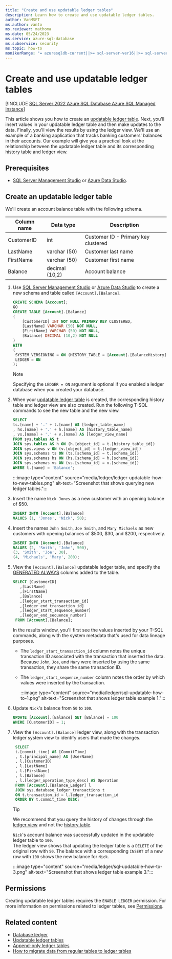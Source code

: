 ```yaml
---
title: "Create and use updatable ledger tables"
description: Learn how to create and use updatable ledger tables.
author: VanMSFT
ms.author: vanto
ms.reviewer: mathoma
ms.date: 05/24/2023
ms.service: azure-sql-database
ms.subservice: security
ms.topic: how-to
monikerRange: "= azuresqldb-current||>= sql-server-ver16||>= sql-server-linux-ver16||=azuresqldb-mi-current"
---
```


# Create and use updatable ledger tables

[!INCLUDE [SQL Server 2022 Azure SQL Database Azure SQL Managed Instance](../../../includes/applies-to-version/sqlserver2022-asdb-asmi.md)]

This article shows you how to create an [updatable ledger table](ledger-updatable-ledger-tables.md). Next, you'll insert values in your updatable ledger table and then make updates to the data. Finally, you'll view the results by using the ledger view. We'll use an example of a banking application that tracks banking customers' balances in their accounts. Our example will give you a practical look at the relationship between the updatable ledger table and its corresponding history table and ledger view.

## Prerequisites

- [SQL Server Management Studio](../../../ssms/download-sql-server-management-studio-ssms.md) or [Azure Data Studio](../../../azure-data-studio/download-azure-data-studio.md).

## Create an updatable ledger table

We'll create an account balance table with the following schema.

| Column name | Data type      | Description                         |
| ----------- | -------------- | ----------------------------------- |
| CustomerID  | int            | Customer ID - Primary key clustered |
| LastName    | varchar (50)   | Customer last name                  |
| FirstName   | varchar (50)   | Customer first name                 |
| Balance     | decimal (10,2) | Account balance                     |

1. Use [SQL Server Management Studio](../../../ssms/download-sql-server-management-studio-ssms.md) or [Azure Data Studio](../../../azure-data-studio/download-azure-data-studio.md) to create a new schema and table called `[Account].[Balance]`.

   ```sql
   CREATE SCHEMA [Account];
   GO  
   CREATE TABLE [Account].[Balance]
   (
       [CustomerID] INT NOT NULL PRIMARY KEY CLUSTERED,
       [LastName] VARCHAR (50) NOT NULL,
       [FirstName] VARCHAR (50) NOT NULL,
       [Balance] DECIMAL (10,2) NOT NULL
   )
   WITH 
   (
   	SYSTEM_VERSIONING = ON (HISTORY_TABLE = [Account].[BalanceHistory]),
   	LEDGER = ON
   );
   ```

    > [!NOTE]
    > Specifying the `LEDGER = ON` argument is optional if you enabled a ledger database when you created your database.

1. When your [updatable ledger table](ledger-updatable-ledger-tables.md) is created, the corresponding history table and ledger view are also created. Run the following T-SQL commands to see the new table and the new view.

   ```sql
   SELECT 
   ts.[name] + '.' + t.[name] AS [ledger_table_name]
   , hs.[name] + '.' + h.[name] AS [history_table_name]
   , vs.[name] + '.' + v.[name] AS [ledger_view_name]
   FROM sys.tables AS t
   JOIN sys.tables AS h ON (h.[object_id] = t.[history_table_id])
   JOIN sys.views v ON (v.[object_id] = t.[ledger_view_id])
   JOIN sys.schemas ts ON (ts.[schema_id] = t.[schema_id])
   JOIN sys.schemas hs ON (hs.[schema_id] = h.[schema_id])
   JOIN sys.schemas vs ON (vs.[schema_id] = v.[schema_id])
   WHERE t.[name] = 'Balance';
   ```

   :::image type="content" source="media/ledger/ledger-updatable-how-to-new-tables.png" alt-text="Screenshot that shows querying new ledger tables.":::

1. Insert the name `Nick Jones` as a new customer with an opening balance of $50.

   ```sql
   INSERT INTO [Account].[Balance]
   VALUES (1, 'Jones', 'Nick', 50);
   ```

1. Insert the names `John Smith`, `Joe Smith`, and `Mary Michaels` as new customers with opening balances of $500, $30, and $200, respectively.

   ```sql
   INSERT INTO [Account].[Balance]
   VALUES (2, 'Smith', 'John', 500),
   (3, 'Smith', 'Joe', 30),
   (4, 'Michaels', 'Mary', 200);
   ```

1. View the `[Account].[Balance]` updatable ledger table, and specify the [GENERATED ALWAYS](../../../t-sql/statements/create-table-transact-sql.md#generate-always-columns) columns added to the table.

   ```sql
   SELECT [CustomerID]
	  ,[LastName]
	  ,[FirstName]
	  ,[Balance]
      ,[ledger_start_transaction_id]
      ,[ledger_end_transaction_id]
      ,[ledger_start_sequence_number]
      ,[ledger_end_sequence_number]
    FROM [Account].[Balance];  
   ```
   In the results window, you'll first see the values inserted by your T-SQL commands, along with the system metadata that's used for data lineage purposes.

   - The `ledger_start_transaction_id` column notes the unique transaction ID associated with the transaction that inserted the data. Because `John`, `Joe`, and `Mary` were inserted by using the same transaction, they share the same transaction ID.
   - The `ledger_start_sequence_number` column notes the order by which values were inserted by the transaction.

      :::image type="content" source="media/ledger/sql-updatable-how-to-1.png" alt-text="Screenshot that shows ledger table example 1.":::

1. Update `Nick`'s balance from `50` to `100`.

   ```sql
   UPDATE [Account].[Balance] SET [Balance] = 100
   WHERE [CustomerID] = 1;
   ```
1. View the `[Account].[Balance]` ledger view, along with the transaction ledger system view to identify users that made the changes.

   ```sql
  	SELECT
	t.[commit_time] AS [CommitTime] 
	, t.[principal_name] AS [UserName]
	, l.[CustomerID]
	, l.[LastName]
	, l.[FirstName]
	, l.[Balance]
	, l.[ledger_operation_type_desc] AS Operation
	FROM [Account].[Balance_Ledger] l
	JOIN sys.database_ledger_transactions t
	ON t.transaction_id = l.ledger_transaction_id
	ORDER BY t.commit_time DESC;
   ```

   > [!TIP]
   > We recommend that you query the history of changes through the [ledger view](ledger-updatable-ledger-tables.md#ledger-view) and not the [history table](ledger-updatable-ledger-tables.md#history-table).

    `Nick`'s account balance was successfully updated in the updatable ledger table to `100`.  
    The ledger view shows that updating the ledger table is a `DELETE` of the original row with `50`. The balance with a corresponding `INSERT` of a new row with `100` shows the new balance for `Nick`.

   :::image type="content" source="media/ledger/sql-updatable-how-to-3.png" alt-text="Screenshot that shows ledger table example 3.":::

## Permissions
Creating updatable ledger tables requires the `ENABLE LEDGER` permission. For more information on permissions related to ledger tables, see [Permissions](../permissions-database-engine.md). 

## Related content

- [Database ledger](ledger-database-ledger.md)
- [Updatable ledger tables](ledger-updatable-ledger-tables.md)
- [Append-only ledger tables](ledger-append-only-ledger-tables.md)
- [How to migrate data from regular tables to ledger tables](ledger-how-to-migrate-data-to-ledger-tables.md)
